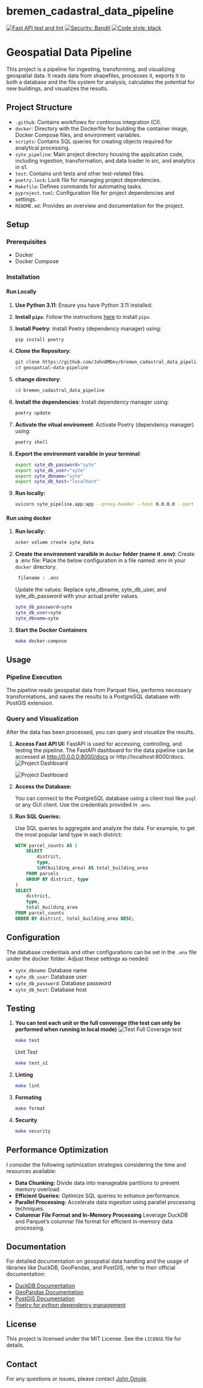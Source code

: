 # bremen_cadastral_data_pipeline
[![Fast API test and lint](https://github.com/JohnOMDev/bremen_cadastral_data_pipeline/actions/workflows/fastapi-app.yml/badge.svg)](https://github.com/JohnOMDev/bremen_cadastral_data_pipeline/actions/workflows/fastapi-app.yml)
[![Security: Bandit](https://img.shields.io/badge/security-bandit-yellow.svg)](https://github.com/PyCQA/bandit)
[![Code style: black](https://img.shields.io/badge/code%20style-black-000000.svg)](https://github.com/psf/black)

# Geospatial Data Pipeline

This project is a pipeline for ingesting, transforming, and visualizing geospatial data. It reads data from shapefiles, processes it, exports it to both a database and the file system for analysis, calculates the potential for new buildings, and visualizes the results.

## Project Structure

- `.github`: Contains workflows for continous integration (CI).
- `docker`: Directory with the Dockerfile for building the container image, Docker Compose files, and environment variables.
- `scripts`: Contains SQL queries for creating objects required for analytical processing.
- `syte_pipeline`: Main project directory housing the application code, including ingestion, transformation, and data loader in src, and analytics in s1.
- `test`: Contains unit tests and other test-related files.
- `poetry.lock`: Lock file for managing project dependencies.
- `Makefile`: Defines commands for automating tasks.
- `pyproject.toml`: Configuration file for project dependencies and settings.
- `README.md`: Provides an overview and documentation for the project.

## Setup

### Prerequisites

- Docker
- Docker Compose

### Installation


#### Run Locally
1. **Use Python 3.11**:
   Ensure you have Python 3.11 installed.

2. **Install `pipx`**:
   Follow the instructions [here](https://github.com/pypa/pipx#install-pipx) to install `pipx`.

3. **Install Poetry**:
   Install Poetry (dependency manager) using:
   ```sh
   pip install poetry
    ```
4. **Clone the Repository:**

    ```sh
    git clone https://github.com/JohnOMDev/bremen_cadastral_data_pipeline.git
    cd geospatial-data-pipeline
    ```
5. **change directory**:
   ```sh
   cd bremen_cadastral_data_pipeline
    ```
6. **Install the dependencies**:
   Install dependency manager using:
   ```sh
   poetry update
    ```
7. **Activate the vitual enviroment**:
   Activate Poetry (dependency manager) using:
   ```sh
   poetry shell
    ```

8. **Export the environment varaible in your terminal**:
    ```sh
    export syte_db_password="syte"
    export syte_db_user="syte"
    export syte_dbname="syte"
    export syte_db_host="localhost"
    ```
9. **Run locally:**

    ```sh
    uvicorn syte_pipeline.app:app --proxy-header --host 0.0.0.0 --port 8080
    ```

#### Run using docker

1. **Run locally:**

    ```sh
    ocker volume create syte_data
    ```

2. **Create the environment varaible in `docker` folder (name it .env)**:
	Create a .env file: Place the below configuration in a file named .env in your `docker` directory.
   ```sh
    filename : .env
    ```
    Update the values: Replace syte_dbname, syte_db_user, and syte_db_password with your actual prefer values.
    ```sh
    syte_db_password=syte
    syte_db_user=syte
    syte_dbname=syte

3. **Start the Docker Containers**

    ```sh
    make docker-compose
    ```

## Usage

### Pipeline Execution

The pipeline reads geospatial data from Parquet files, performs necessary transformations, and saves the results to a PostgreSQL database with PostGIS extension.

### Query and Visualization

After the data has been processed, you can query and visualize the results.

1. **Access Fast API UI:**
    FastAPI is used for accessing, controlling, and testing the pipeline. The FastAPI dashboard for the data pipeline can be accessed at http://0.0.0.0:8000/docs or http://localhost:8000/docs.
    ![Project Dashboard](images/dash.png)

    ![Project Dashboard](images/viz.png)
1. **Access the Database:**

   You can connect to the PostgreSQL database using a client tool like `psql` or any GUI client. Use the credentials provided in `.env`.

2. **Run SQL Queries:**

   Use SQL queries to aggregate and analyze the data. For example, to get the most popular land type in each district:

    ```sql
    WITH parcel_counts AS (
        SELECT
            district,
            type,
            SUM(building_area) AS total_building_area
        FROM parcels
        GROUP BY district, type
    )
    SELECT
        district,
        type,
        total_building_area
    FROM parcel_counts
    ORDER BY district, total_building_area DESC;
    ```

## Configuration
The database credentials and other configurations can be set in the `.env` file under the docker folder. Adjust these settings as needed:
- `syte_dbname`: Database name
- `syte_db_user`: Database user
- `syte_db_password`: Database password
- `syte_db_host`: Database host

## Testing

1. **You can test each unit or the full converage (the test can only be performed when running in local mode)**
    ![Test](images/test.png)
    Full Coverage test
    ```sh
    make test
    ```
    Unit Test
    ```sh
    make test_s1
    ```
2. **Linting** 
    ```sh
    make lint
    ```
3. **Formating**
    ```sh
    make format
    ```
4. **Security** 
    
    ```sh
    make security
    ```

## Performance Optimization

I consider the following optimization strategies considering the time and resources available:

- **Data Chunking:** Divide data into manageable partitions to prevent memory overload.
- **Efficient Queries:** Optimize SQL queries to enhance performance.
- **Parallel Processing:** Accelerate data ingestion using parallel processing techniques.
- **Columnar File Format and In-Memory Processing** Leverage DuckDB and Parquet’s columnar file format for efficient in-memory data processing.

## Documentation

For detailed documentation on geospatial data handling and the usage of libraries like DuckDB, GeoPandas, and PostGIS, refer to their official documentation:

- [DuckDB Documentation](https://duckdb.org/docs/)
- [GeoPandas Documentation](https://geopandas.org/)
- [PostGIS Documentation](https://postgis.net/docs/)
- [Poetry for python dependency management](https://python-poetry.org/)

## License

This project is licensed under the MIT License. See the `LICENSE` file for details.

## Contact

For any questions or issues, please contact [John Omole](mailto:contact@johnomole.me).
